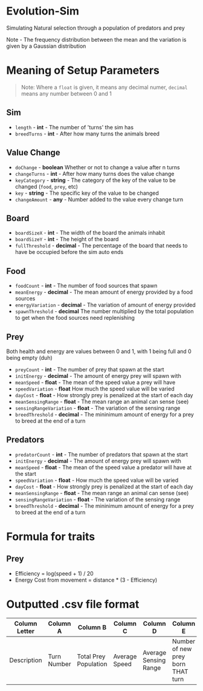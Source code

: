 # Evolution-Sim
Simulating Natural selection through a population of predators and prey

Note - The frequency distribution between the mean and the variation is given by a Gaussian distribution

# Meaning of Setup Parameters 
> Note: Where a `float` is given, it means any decimal numer, `decimal` means any number between 0 and 1
## Sim
- `length` - **int** - The number of 'turns' the sim has
- `breedTurns` - **int** - After how many turns the animals breed 

## Value Change
- `doChange` - **boolean** Whether or not to change a value after n turns
- `changeTurns` - **int** - After how many turns does the value change
- `keyCategory` - **string** - The category of the key of the value to be changed (`food`, `prey`, etc)
- `key` - **string** - The specific key of the value to be changed
- `changeAmount` - **any** - Number added to the value every change turn

## Board
- `boardSizeX` - **int** - The width of the board the animals inhabit
- `boardSizeY` - **int** - The height of the board
- `fullThreshold` - **decimal** - The percentage of the board that needs to have be occupied before the sim auto ends

## Food
- `foodCount` - **int** - The number of food sources that spawn
- `meanEnergy` - **decimal** - The mean amount of energy provided by a food sources
- `energyVariation` - **decimal** - The variation of amount of energy provided
- `spawnThreshold` - **decimal** The number multiplied by the total population to get when the food sources need replenishing

## Prey
Both health and energy are values between 0 and 1, with 1 being full and 0 being empty (duh)
- `preyCount` - **int** - The number of prey that spawn at the start
- `initEnergy` - **decimal** - The amount of energy prey will spawn with
- `meanSpeed` - **float** - The mean of the speed value a prey will have
- `speedVariation` - **float** How much the speed value will be varied
- `dayCost` - **float** - How strongly prey is penalized at the start of each day
- `meanSensingRange` - **float** - The mean range an animal can sense (see)
- `sensingRangeVariation` - **float** - The variation of the sensing range
- `breedThreshold` - **decimal** - The mininimum amount of energy for a prey to breed at the end of a turn

## Predators
- `predatorCount` - **int** - The number of predators that spawn at the start
- `initEnergy` - **decimal** - The amount of energy prey will spawn with
- `meanSpeed` - **float** - The mean of the speed value a predator will have at the start
- `speedVariation` - **float** - How much the speed value will be varied
- `dayCost` - **float** - How strongly prey is penalized at the start of each day
- `meanSensingRange` - **float** - The mean range an animal can sense (see)
- `sensingRangeVariation` - **float** - The variation of the sensing range
- `breedThreshold` - **decimal** - The mininimum amount of energy for a prey to breed at the end of a turn

# Formula for traits
## Prey
- Efficiency = log(speed + 1) / 20
- Energy Cost from movement = distance * (3 - Efficiency)

# Outputted .csv file format
| Column Letter | Column A | Column B | Column C | Column D | Column E |
| --- | --- | --- | --- | --- | --- |
| Description | Turn Number | Total Prey Population | Average Speed | Average Sensing Range | Number of new prey born THAT turn |
